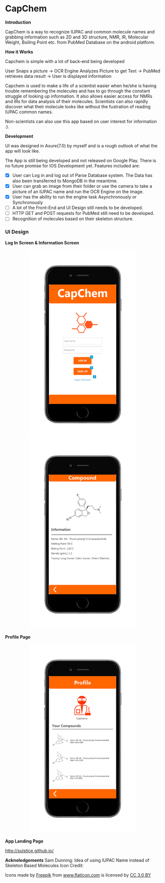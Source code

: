 # CapChem

  **Introduction**
    
  CapChem is a way to recognize IUPAC and common molecule names and grabbing information such as 2D and 3D structure, NMR, IR, Molecular Weight, Boiling Point etc. from PubMed Database on the android platform.
    
  **How it Works**
    
  Capchem is simple with a lot of back-end being developed
    
  User Snaps a picture -> OCR Engine Analyzes Picture to get Text -> PubMed retrieves data result -> User is displayed information
    
  Capchem is used to make a life of a scientist easier when he/she is having trouble remembering the molecules and has to go through the constant struggle of looking up information. It also allows easier access for NMRs and IRs for data analysis of their molecules. Scientists can also rapidly discover what their molecule looks like without the fustration of reading IUPAC common names. 
    
  Non-scientists can also use this app based on user interest for information :). 
    
  **Development**
    
  UI was designed in Axure(7.0) by myself and is a rough outlook of what the app will look like.
    
  The App is still being developed and not released on Google Play. There is no future promise for IOS Development yet. Features included are:
    
- [x] User can Log in and log out of Parse Database system. The Data has also been transferred to MongoDB in the meantime. 
- [x] User can grab an image from their folder or use the camera to take a picture of an IUPAC name and run the OCR Engine on the image.
- [x] User has the ability to run the engine task Asynchronously or Synchronously
- [ ] A lot of the Front-End and UI Design still needs to be developed. 
- [ ] HTTP GET and POST requests for PubMed still need to be developed. 
- [ ] Recognition of molecules based on their skeleton structure.

### UI Design

**Log In Screen & Information Screen**

<p align="center">
  <img src="https://github.com/Sulstice/CapChem-Android/blob/master/UIDesign/login_page.png" width="350"/>
  <img src="https://github.com/Sulstice/CapChem-Android/blob/master/UIDesign/information_screen.png" width="350"/>
</p>

**Profile Page**

<p align="center">
  <img src="https://github.com/Sulstice/CapChem-Android/blob/master/UIDesign/profile_screen.png" width="350"/>
</p>

**App Landing Page**

http://sulstice.github.io/ 

**Acknoledgements**
Sam Dunning: Idea of using IUPAC Name instead of Skeleton Based Molecules
Icon Credit: 

<div>Icons made by <a href="http://www.freepik.com" title="Freepik">Freepik</a> from <a href="http://www.flaticon.com" title="Flaticon">www.flaticon.com</a> is licensed by <a href="http://creativecommons.org/licenses/by/3.0/" title="Creative Commons BY 3.0" target="_blank">CC 3.0 BY</a></div>
